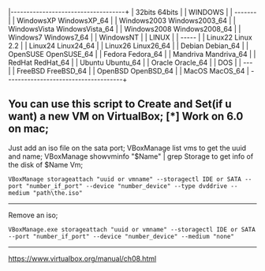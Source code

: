 |------------------------------------+
| 32bits             64bits           |
|             WINDOWS                 |
|             -------                 |
| WindowsXP           WindowsXP_64    |
| Windows2003         Windows2003_64  |
| WindowsVista        WindowsVista_64 |	
| Windows2008         Windows2008_64  |
| Windows7            Windows7_64     |
| WindowsNT                           |
|             LINUX                   |
|             -----                   |
| Linux22             Linux 2.2       |
| Linux24             Linux24_64      | 
| Linux26             Linux26_64      |	
| Debian              Debian_64       |
| OpenSUSE            OpenSUSE_64     |	
| Fedora              Fedora_64       |
| Mandriva            Mandriva_64     |	
| RedHat              RedHat_64       |
| Ubuntu              Ubuntu_64       |
| Oracle              Oracle_64       |
|             DOS                     |
|             ---                     |
| FreeBSD             FreeBSD_64      |
| OpenBSD             OpenBSD_64      |
| MacOS               MacOS_64        |
-------------------------------------+

You can use this script to Create and Set(if u want) a new VM on VirtualBox; 
    [*] Work on 6.0 on mac;
--------------------------------------

Just add an iso file on the sata port;
    VBoxManage list vms
        to get the uuid and name;
    VBoxManage showvminfo "$Name" | grep Storage
        to get info of the disk of $Name Vm;

    VBoxManage storageattach "uuid or vmname" --storagectl IDE or SATA --port "number_if_port" --device "number_device" --type dvddrive --medium "path\the.iso"

--------------------------------------

Remove an iso;

    VBoxManage.exe storageattach "uuid or vmname" --storagectl IDE or SATA --port "number_if_port" --device "number_device" --medium "none"

--------------------------------------

https://www.virtualbox.org/manual/ch08.html